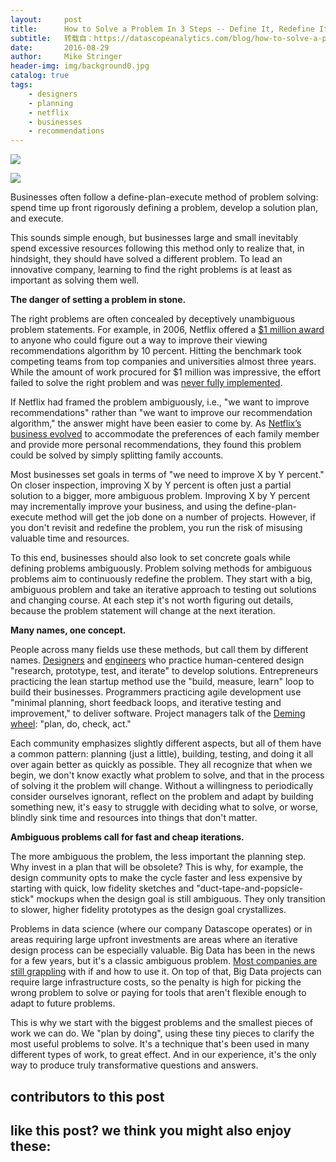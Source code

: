 ```yaml
---
layout:     post
title:      How to Solve a Problem In 3 Steps -- Define It, Redefine It, Repeat
subtitle:   转载自：https://datascopeanalytics.com/blog/how-to-solve-a-problem-in-3-steps/
date:       2016-08-29
author:     Mike Stringer
header-img: img/background0.jpg
catalog: true
tags:
    - designers
    - planning
    - netflix
    - businesses
    - recommendations
---
```

![](https://datascopeanalytics.com/blog/how-to-solve-a-problem-in-3-steps/entrepreneur.png)



![](https://datascopeanalytics.com/blog/how-to-solve-a-problem-in-3-steps/rubix-cube.jpeg)



Businesses often follow a define-plan-execute method of problem solving: spend time up front rigorously defining a problem, develop a solution plan, and execute.

This sounds simple enough, but businesses large and small inevitably spend excessive resources following this method only to realize that, in hindsight, they should have solved a different problem. To lead an innovative company, learning to find the right problems is at least as important as solving them well.

**The danger of setting a problem in stone.**

The right problems are often concealed by deceptively unambiguous problem statements. For example, in 2006, Netflix offered a [$1 million award](https://pr.netflix.com/WebClient/getNewsSummary.do?newsId=845) to anyone who could figure out a way to improve their viewing recommendations algorithm by 10 percent. Hitting the benchmark took competing teams from top companies and universities almost three years. While the amount of work procured for $1 million was impressive, the effort failed to solve the right problem and was [never fully implemented](http://www.wired.com/2012/04/netflix-prize-costs).

If Netflix had framed the problem ambiguously, i.e., "we want to improve recommendations" rather than "we want to improve our recommendation algorithm," the answer might have been easier to come by. As [Netflix’s business evolved](http://techblog.netflix.com/2012/04/netflix-recommendations-beyond-5-stars.html) to accommodate the preferences of each family member and provide more personal recommendations, they found this problem could be solved by simply splitting family accounts.

Most businesses set goals in terms of "we need to improve X by Y percent." On closer inspection, improving X by Y percent is often just a partial solution to a bigger, more ambiguous problem. Improving X by Y percent may incrementally improve your business, and using the define-plan-execute method will get the job done on a number of projects. However, if you don't revisit and redefine the problem, you run the risk of misusing valuable time and resources.

To this end, businesses should also look to set concrete goals while defining problems ambiguously. Problem solving methods for ambiguous problems aim to continuously redefine the problem. They start with a big, ambiguous problem and take an iterative approach to testing out solutions and changing course. At each step it's not worth figuring out details, because the problem statement will change at the next iteration.

**Many names, one concept.**

People across many fields use these methods, but call them by different names. [Designers](http://www.nngroup.com/articles/iterative-design) and [engineers](http://www.sciencebuddies.org/engineering-design-process/engineering-design-process-steps.shtml) who practice human-centered design "research, prototype, test, and iterate" to develop solutions. Entrepreneurs practicing the lean startup method use the "build, measure, learn" loop to build their businesses. Programmers practicing agile development use "minimal planning, short feedback loops, and iterative testing and improvement," to deliver software. Project managers talk of the [Deming wheel](http://www.deming.org/theman/theories/pdsacycle): "plan, do, check, act."

Each community emphasizes slightly different aspects, but all of them have a common pattern: planning (just a little), building, testing, and doing it all over again better as quickly as possible. They all recognize that when we begin, we don't know exactly what problem to solve, and that in the process of solving it the problem will change. Without a willingness to periodically consider ourselves ignorant, reflect on the problem and adapt by building something new, it's easy to struggle with deciding what to solve, or worse, blindly sink time and resources into things that don't matter.

**Ambiguous problems call for fast and cheap iterations.**

The more ambiguous the problem, the less important the planning step. Why invest in a plan that will be obsolete? This is why, for example, the design community opts to make the cycle faster and less expensive by starting with quick, low fidelity sketches and "duct-tape-and-popsicle-stick" mockups when the design goal is still ambiguous. They only transition to slower, higher fidelity prototypes as the design goal crystallizes.

Problems in data science (where our company Datascope operates) or in areas requiring large upfront investments are areas where an iterative design process can be especially valuable. Big Data has been in the news for a few years, but it's a classic ambiguous problem. [Most companies are still grappling](https://hbr.org/2014/02/how-to-get-over-your-inaction-on-big-data-2) with if and how to use it. On top of that, Big Data projects can require large infrastructure costs, so the penalty is high for picking the wrong problem to solve or paying for tools that aren't flexible enough to adapt to future problems.

This is why we start with the biggest problems and the smallest pieces of work we can do. We "plan by doing", using these tiny pieces to clarify the most useful problems to solve. It's a technique that's been used in many different types of work, to great effect. And in our experience, it's the only way to produce truly transformative questions and answers.

## contributors to this post

## like this post? we think you might also enjoy these:
